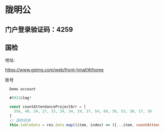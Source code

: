 # 陇明公

## 门户登录验证码：4259

## 国检

地址:

https://www.gslmg.com/web/front-hmaf/#/home

账号
```js
  Demo account
```
```js
  #0931&lmg*
```
```js
  const countAttendanceProjectArr = [
    556, 40, 24, 27, 33, 24, 34, 19, 37, 54, 69, 56, 53, 30, 17, 39
  ]
  // 国检结束
  this.tableData = res.data.map((item, index) => ({...item, countAttendanceProject: countAttendanceProjectArr[index]}))
```